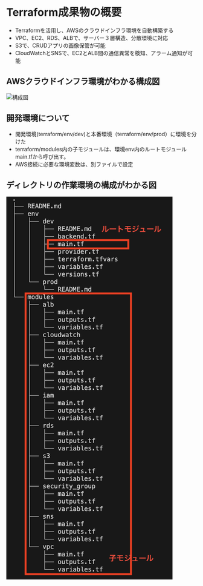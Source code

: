 # Terraform成果物の概要
- Terraformを活用し、AWSのクラウドインフラ環境を自動構築する
- VPC、EC2、RDS、ALBで、サーバー３層構造、分散環境に対応
- S3で、CRUDアプリの画像保管が可能
- CloudWatchとSNSで、EC2とALB間の通信異常を検知、アラーム通知が可能

## AWSクラウドインフラ環境がわかる構成図
  ![構成図](images3/構成図3.png)


## 開発環境について
- 開発環境(terraform/env/dev)と本番環境（terraform/env/prod）に環境を分けた
- terraform/modules内の子モジュールは、環境env内のルートモジュールmain.tfから呼び出す。
- AWS接続に必要な環境変数は、別ファイルで設定

## ディレクトリの作業環境の構成がわかる図
  ![図](images3/1.1_terraform.png)



